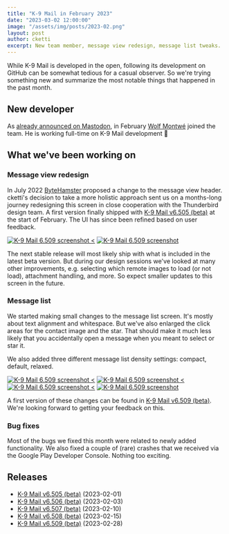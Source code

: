 ```yaml
---
title: "K-9 Mail in February 2023"
date: "2023-03-02 12:00:00"
image: "/assets/img/posts/2023-02.png"
layout: post
author: cketti
excerpt: New team member, message view redesign, message list tweaks.
---
```


While K-9 Mail is developed in the open, following its development on GitHub can be somewhat tedious for a casual observer. So we're trying something new and summarize the most notable things that happened in the past month.

## New developer

As [already announced on Mastodon](https://mastodon.online/@thunderbird/109836089113911077), in February [Wolf Montwé](https://github.com/wmontwe) joined the team. He is working full-time on K-9 Mail development 🎉

## What we've been working on

### Message view redesign

In July 2022 [ByteHamster](https://github.com/ByteHamster) proposed a change to the message view header. cketti's decision to take a more holistic approach sent us on a months-long journey redesigning this screen in close cooperation with the Thunderbird design team. A first version finally shipped with [K-9 Mail v6.505 (beta)](https://github.com/thundernest/k-9/releases/tag/6.505) at the start of February. The UI has since been refined based on user feedback.

[![K-9 Mail 6.509 screenshot <](/assets/img/posts/2023-02-screenshot-message-view-thumbnail.png "Message list density setting")](/assets/img/posts/2023-02-screenshot-message-view.png)
[![K-9 Mail 6.509 screenshot](/assets/img/posts/2023-02-screenshot-message-details-thumbnail.png "Message list density setting")](/assets/img/posts/2023-02-screenshot-message-details.png)

The next stable release will most likely ship with what is included in the latest beta version. But during our design sessions we've looked at many other improvements, e.g. selecting which remote images to load (or not load), attachment handling, and more. So expect smaller updates to this screen in the future.

### Message list

We started making small changes to the message list screen. It's mostly about text alignment and whitespace. But we've also enlarged the click areas for the contact image and the star. That should make it much less likely that you accidentally open a message when you meant to select or star it.

We also added three different message list density settings: compact, default, relaxed.

[![K-9 Mail 6.509 screenshot <](/assets/img/posts/2023-02-screenshot-message-list-density-thumbnail.png "Message list density setting")](/assets/img/posts/2023-02-screenshot-message-list-density.png)
[![K-9 Mail 6.509 screenshot <](/assets/img/posts/2023-02-screenshot-message-list-compact-thumbnail.png "Message list density: compact")](/assets/img/posts/2023-02-screenshot-message-list-compact.png)
[![K-9 Mail 6.509 screenshot <](/assets/img/posts/2023-02-screenshot-message-list-default-thumbnail.png "Message list density: default")](/assets/img/posts/2023-02-screenshot-message-list-default.png)
[![K-9 Mail 6.509 screenshot](/assets/img/posts/2023-02-screenshot-message-list-relaxed-thumbnail.png "Message list density: relaxed")](/assets/img/posts/2023-02-screenshot-message-list-relaxed.png)

A first version of these changes can be found in [K-9 Mail v6.509 (beta)](https://github.com/thundernest/k-9/releases/tag/6.509). We're looking forward to getting your feedback on this.

### Bug fixes

Most of the bugs we fixed this month were related to newly added functionality. We also fixed a couple of (rare) crashes that we received via the Google Play Developer Console. Nothing too exciting.

## Releases

* [K-9 Mail v6.505 (beta)](https://github.com/thundernest/k-9/releases/tag/6.505) (2023-02-01)
* [K-9 Mail v6.506 (beta)](https://github.com/thundernest/k-9/releases/tag/6.506) (2023-02-03)
* [K-9 Mail v6.507 (beta)](https://github.com/thundernest/k-9/releases/tag/6.507) (2023-02-10)
* [K-9 Mail v6.508 (beta)](https://github.com/thundernest/k-9/releases/tag/6.508) (2023-02-15)
* [K-9 Mail v6.509 (beta)](https://github.com/thundernest/k-9/releases/tag/6.509) (2023-02-28)

